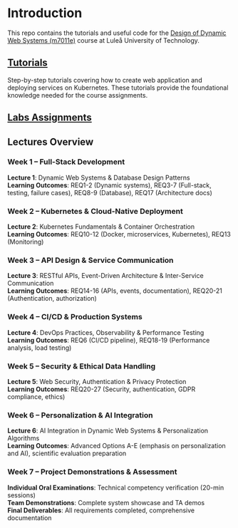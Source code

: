 # Introduction
This repo contains the tutorials and useful code for the [Design of Dynamic Web Systems (m7011e)](https://www.ltu.se/en/education/course/m70/m7011e-design-of-dynamic-web-systems) course at Luleå University of Technology.

## [Tutorials](tutorials/)
Step-by-step tutorials covering how to create web application and deploying services on Kubernetes. These tutorials provide the foundational knowledge needed for the course assignments.

## [Labs Assignments](labs/)

## Lectures Overview
### Week 1 – Full-Stack Development
**Lecture 1**: Dynamic Web Systems & Database Design Patterns  
**Learning Outcomes**: REQ1-2 (Dynamic systems), REQ3-7 (Full-stack, testing, failure cases), REQ8-9 (Database), REQ17 (Architecture docs)

### Week 2 – Kubernetes & Cloud-Native Deployment
**Lecture 2**: Kubernetes Fundamentals & Container Orchestration  
**Learning Outcomes**: REQ10-12 (Docker, microservices, Kubernetes), REQ13 (Monitoring)

### Week 3 – API Design & Service Communication
**Lecture 3**: RESTful APIs, Event-Driven Architecture & Inter-Service Communication  
**Learning Outcomes**: REQ14-16 (APIs, events, documentation), REQ20-21 (Authentication, authorization)

### Week 4 – CI/CD & Production Systems
**Lecture 4**: DevOps Practices, Observability & Performance Testing  
**Learning Outcomes**: REQ6 (CI/CD pipeline), REQ18-19 (Performance analysis, load testing)

### Week 5 – Security & Ethical Data Handling
**Lecture 5**: Web Security, Authentication & Privacy Protection  
**Learning Outcomes**: REQ20-27 (Security, authentication, GDPR compliance, ethics)

### Week 6 – Personalization & AI Integration
**Lecture 6**: AI Integration in Dynamic Web Systems & Personalization Algorithms  
**Learning Outcomes**: Advanced Options A-E (emphasis on personalization and AI), scientific evaluation preparation

### Week 7 – Project Demonstrations & Assessment
**Individual Oral Examinations**: Technical competency verification (20-min sessions)  
**Team Demonstrations**: Complete system showcase and TA demos  
**Final Deliverables**: All requirements completed, comprehensive documentation
